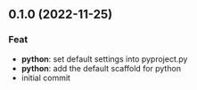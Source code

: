 ## 0.1.0 (2022-11-25)

### Feat

- **python**: set default settings into pyproject.py
- **python**: add the default scaffold for python
- initial commit
